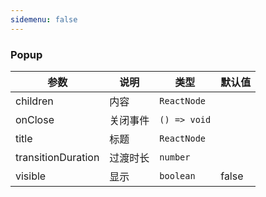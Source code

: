 ```yaml
---
sidemenu: false
---
```


### Popup

| 参数	|说明	|类型	|默认值
| --- | --- | --- | ---
| children | 内容 | `ReactNode` |
| onClose | 关闭事件 | `() => void` |
| title | 标题 | `ReactNode` |
| transitionDuration | 过渡时长 | `number` |
| visible | 显示 | `boolean` | false
